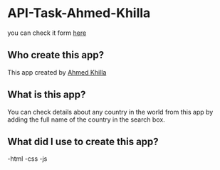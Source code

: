 # API-Task-Ahmed-Khilla

you can check it form [here](https://gsg-cf05.github.io/API-Task-Ahmed-Khilla/)

## Who create this app?

This app created by [Ahmed Khilla](https://github.com/ahmedkhilla)

## What is this app?

You can check details about any country in the world from this app by adding the full name of the country in the search box.

## What did I use to create this app?

-html
-css
-js
